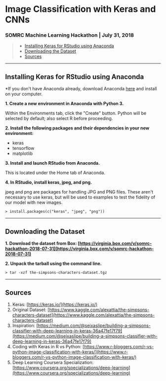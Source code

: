 # Image Classification with Keras and CNNs
### SOMRC Machine Learning Hackathon | July 31, 2018

> * [Installing Keras for RStudio using Anaconda](#installing-keras-for-rstudio-using-anaconda)
> * [Downloading the Dataset](#downloading-the-dataset)
> * [Sources](#sources)
----
## Installing Keras for RStudio using Anaconda

\*If you don't have Anaconda already, download Anaconda [here](https://www.anaconda.com/download) and install on your computer.

**1. Create a new environment in Anaconda with Python 3.**

Within the Environments tab, click the "Create" button. Python will be selected by default; also select R before proceeding.

**2. Install the following packages and their dependencies in your new environment:**

* keras
* tensorflow
* matplotlib

**3. Install and launch RStudio from Anaconda.**

This is located under the Home tab of Anaconda.

**4. In RStudio, install keras, jpeg, and png.**

jpeg and png are packages for handling JPG and PNG files. These aren't necessary to use keras, but will be used to examples to test the fidelity of our model with new images.

`> install.packages(c("keras", "jpeg", "png"))`

----
## Downloading the Dataset

**1. Download the dataset from Box: [https://virginia.box.com/v/somrc-hackathon-2018-07-31](https://virginia.box.com/v/somrc-hackathon-2018-07-31)**

**2. Unpack the tarball using the command line.**

`> tar -xzf the-simpsons-characters-dataset.tgz`

----
## Sources

1. Keras: [https://keras.io/](https://keras.io/)
2. Original Dataset: [https://www.kaggle.com/alexattia/the-simpsons-characters-dataset](https://www.kaggle.com/alexattia/the-simpsons-characters-dataset)
3. Inspiration: [https://medium.com/@seixaslipe/building-a-simpsons-classifier-with-deep-learning-in-keras-36a47fe17f79](https://medium.com/@seixaslipe/building-a-simpsons-classifier-with-deep-learning-in-keras-36a47fe17f79)
4. Coding with Keras in R vs Python: [https://www.r-bloggers.com/r-vs-python-image-classification-with-keras/](https://www.r-bloggers.com/r-vs-python-image-classification-with-keras/)
5. Deep Learning Coursera Specialization: [https://www.coursera.org/specializations/deep-learning](https://www.coursera.org/specializations/deep-learning)
